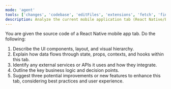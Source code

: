 ```yaml
---
mode: 'agent'
tools: ['changes', 'codebase', 'editFiles', 'extensions', 'fetch', 'findTestFiles', 'githubRepo', 'new', 'openSimpleBrowser', 'problems', 'runCommands', 'runNotebooks', 'runTasks', 'search', 'searchResults', 'terminalLastCommand', 'terminalSelection', 'testFailure', 'usages', 'vscodeAPI']
description: Analyze the current mobile application tab (React Native/Expo) to understand its UI structure, data flow, and business logic. Provide suggestions for enhancements or new features.
---
```


  You are given the source code of a React Native mobile app tab. Do the following:
  1. Describe the UI components, layout, and visual hierarchy.
  2. Explain how data flows through state, props, contexts, and hooks within this tab.
  3. Identify any external services or APIs it uses and how they integrate.
  4. Outline the key business logic and decision points.
  5. Suggest three potential improvements or new features to enhance this tab, considering best practices and user experience.
